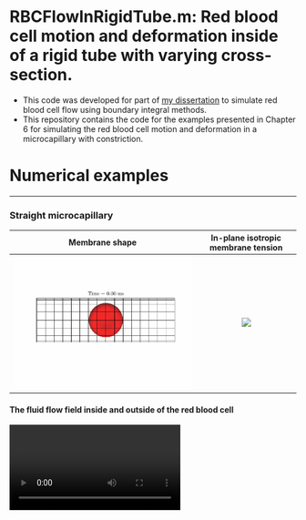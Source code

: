 # RBCFlowInRigidTube.m: Red blood cell motion and deformation inside of a rigid tube with varying cross-section.

- This code was developed for part of [my dissertation](https://www.researchgate.net/publication/355033649_Simulations_of_Red_Blood_Cell_Flow_by_Boundary_Integral_Methods) to simulate red blood cell flow using boundary integral methods.
- This repository contains the code for the examples presented in Chapter 6 for simulating the red blood cell motion and deformation in a microcapillary with constriction.

# Numerical examples

---

### Straight microcapillary

| Membrane shape | In-plane isotropic membrane tension |
| :-: | :-: |
|<img src="https://github.com/aligurbu/RBCFlowInRigidTube.m/blob/main/Results/ElasRBC_Short_Pr4_2_Time0_75s/MembraneShapeInVesselElasRBC_Short_Pr4_2_Time0_75s_xy.gif">|<img src="https://github.com/aligurbu/RBCFlowInRigidTube.m/blob/main/Results/ElasRBC_Short_Pr4_2_Time0_75s/isotropicTensionInVesselElasRBC_Short_Pr4_2_Time0_75s_xy.gif">|

#### The fluid flow field inside and outside of the red blood cell

<video src="https://user-images.githubusercontent.com/13091572/218377243-10ea4ad7-82cd-4203-876b-6302f3812e9a.mp4" >

## Citation

    @phdthesis{gurbuz2021Thesis,
    title={Simulations of Red Blood Cell Flow by Boundary Integral Methods},
    author={G\"urb\"uz, Ali},
    year={2021},
    school={State University of New York at Buffalo}
    }
